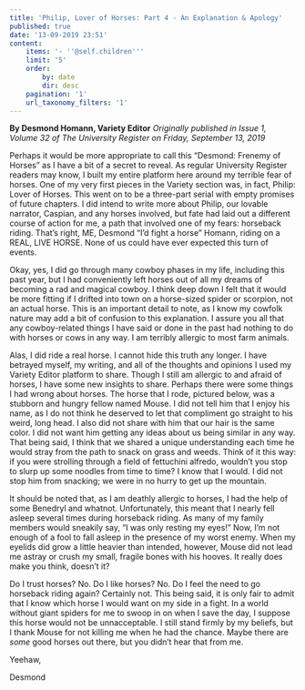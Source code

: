 ```yaml
---
title: 'Philip, Lover of Horses: Part 4 - An Explanation & Apology'
published: true
date: '13-09-2019 23:51'
content:
    items: '- ''@self.children'''
    limit: '5'
    order:
        by: date
        dir: desc
    pagination: '1'
    url_taxonomy_filters: '1'
---
```


**By Desmond Homann, Variety Editor** _Originally published in Issue 1, Volume 32 of The University Register on Friday, September 13, 2019_

Perhaps it would be more appropriate to call this “Desmond: Frenemy of Horses” as I have a bit of a secret to reveal. As regular University Register readers may know, I built my entire platform here around my terrible fear of horses. One of my very first pieces in the Variety section was, in fact, Philip: Lover of Horses. This went on to be a three-part serial with empty promises of future chapters. I did intend to write more about Philip, our lovable narrator, Caspian, and any horses involved, but fate had laid out a different course of action for me, a path that involved one of my fears: horseback riding. That’s right, ME, Desmond “I’d fight a horse” Homann, riding on a REAL, LIVE HORSE. None of us could have ever expected this turn of events.

Okay, yes, I did go through many cowboy phases in my life, including this past year, but I had conveniently left horses out of all my dreams of becoming a rad and magical cowboy. I think deep down I felt that it would be more fitting if I drifted into town on a horse-sized spider or scorpion, not an actual horse. This is an important detail to note, as I know my cowfolk nature may add a bit of confusion to this explanation. I assure you all that any cowboy-related things I have said or done in the past had nothing to do with horses or cows in any way. I am terribly allergic to most farm animals.

Alas, I did ride a real horse. I cannot hide this truth any longer. I have betrayed myself, my writing, and all of the thoughts and opinions I used my Variety Editor platform to share. Though I still am allergic to and afraid of horses, I have some new insights to share. Perhaps there were some things I had wrong about horses.
The horse that I rode, pictured below, was a stubborn and hungry fellow named Mouse. I did not tell him that I enjoy his name, as I do not think he deserved to let that compliment go straight to his weird, long head. I also did not share with him that our hair is the same color. I did not want him getting any ideas about us being similar in any way. That being said, I think that we shared a unique understanding each time he would stray from the path to snack on grass and weeds. Think of it this way: if you were strolling through a field of fettuchini alfredo, wouldn’t you stop to slurp up some noodles from time to time? I know that I would. I did not stop him from
snacking; we were in no hurry to get up the mountain. 

It should be noted that, as I am deathly allergic to horses, I had the help of some Benedryl and whatnot. Unfortunately, this meant that I nearly fell asleep several times during horseback riding. As many of my family members would sneakily say, “I was only resting my eyes!” Now, I’m not enough of a fool to fall asleep in the presence of my worst enemy. When my eyelids did grow a little heavier than intended, however, Mouse did not lead me astray or crush my small, fragile bones with his hooves. It really does make you think, doesn’t it?

Do I trust horses? No. Do I like horses? No. Do I feel the need to go horseback riding again? Certainly not. This being said, it is only fair to admit that I know which horse I would want on my side in a fight. In a world without giant spiders for me to swoop in on when I save the day, I suppose this horse would not be unnacceptable. I still stand firmly by my beliefs, but I thank Mouse for not killing me when he had the chance. Maybe there are _some_ good horses out there, but you didn’t hear that from me. 

Yeehaw,

Desmond